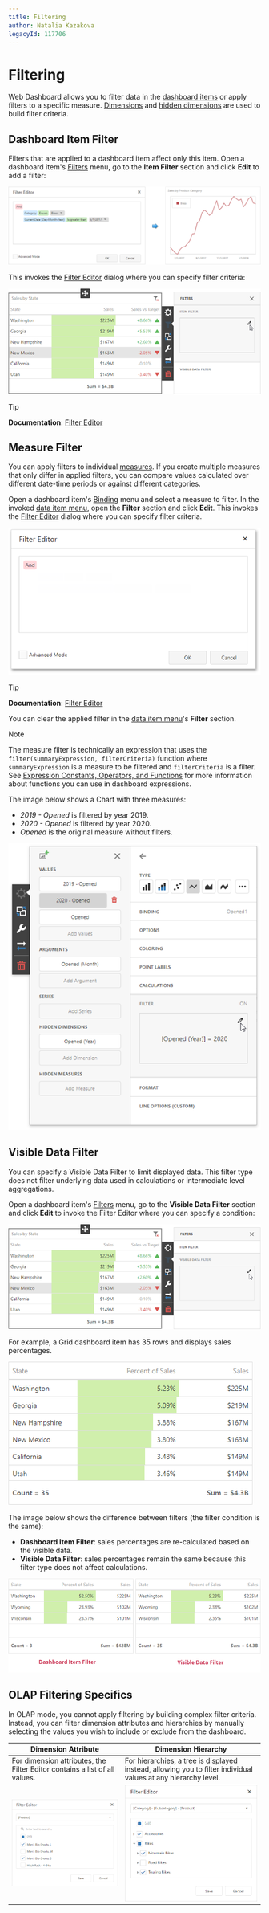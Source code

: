 ```yaml
---
title: Filtering
author: Natalia Kazakova
legacyId: 117706
---
```

# Filtering
Web Dashboard allows you to filter data in the [dashboard items](../designing-dashboard-items.md) or apply filters to a specific measure. [Dimensions](../binding-dashboard-items-to-data/binding-dashboard-items-to-data-in-the-web-dashboard.md) and [hidden dimensions](../binding-dashboard-items-to-data/hidden-data-items.md) are used to build filter criteria.

## Dashboard Item Filter

Filters that are applied to a dashboard item affect only this item. Open a dashboard item's [Filters](../ui-elements/dashboard-item-menu.md) menu, go to the **Item Filter** section and click **Edit** to add a filter:

![wdd-invoke-filter-editor](../../../images/wdd-invoke-filter-editor124630.png)

This invokes the [Filter Editor](../../../../interface-elements-for-web/articles/report-designer/report-designer-tools/filter-editor.md) dialog where you can specify filter criteria:

![Filtering_FilterEditor_Empty](../../../images/filtering_filtereditor_empty132417.png)

> [!Tip]
> **Documentation**: [Filter Editor](../../../../interface-elements-for-web/articles/report-designer/report-designer-tools/filter-editor.md) 

## Measure Filter

You can apply filters to individual [measures](../binding-dashboard-items-to-data/binding-dashboard-items-to-data-in-the-web-dashboard.md). If you create multiple measures that only differ in applied filters, you can compare values calculated over different date-time periods or against different categories.

Open a dashboard item's [Binding](../ui-elements/dashboard-item-menu.md) menu and select a measure to filter. In the invoked [data item menu](../ui-elements/data-item-menu.md), open the **Filter** section and click **Edit**. This invokes the [Filter Editor](../../../../interface-elements-for-web/articles/report-designer/report-designer-tools/filter-editor.md) dialog where you can specify filter criteria. 

![web-filter-to-measure-menu](../../../images/web-filter-to-measure-menu.png)

> [!Tip]
> **Documentation**: [Filter Editor](../../../../interface-elements-for-web/articles/report-designer/report-designer-tools/filter-editor.md)

You can clear the applied filter in the [data item menu](../ui-elements/data-item-menu.md)'s **Filter** section.

> [!Note]
> The measure filter is technically an expression that uses the `filter(summaryExpression, filterCriteria)` function where `summaryExpression` is a measure to be filtered and `filterCriteria` is a filter. See [Expression Constants, Operators, and Functions](../data-analysis/expression-constants-operators-and-functions.md) for more information about functions you can use in dashboard expressions.

The image below shows a Chart with three measures: 

- _2019 - Opened_ is filtered by year 2019.
- _2020 - Opened_ is filtered by year 2020.
- _Opened_ is the original measure without filters.
 
![web-filter-to-measure-year](../../../images/web-filter-to-measure-year.png)


## Visible Data Filter

You can specify a Visible Data Filter to limit displayed data. This filter type does not filter underlying data used in calculations or intermediate level aggregations.

Open a dashboard item's [Filters](../ui-elements/dashboard-item-menu.md) menu, go to the **Visible Data Filter** section and click **Edit** to invoke the Filter Editor where you can specify a condition:

![web-invoke-visible-data-filter](../../../images/web-invoke-visible-data-filter.png)

For example, a Grid dashboard item has 35 rows and displays sales percentages.

![web-filter-visible-data-filter-original-grid](../../../images/web-filter-visible-data-filter-original-grid.png)

The image below shows the difference between filters (the filter condition is the same): 

- **Dashboard Item Filter**: sales percentages are re-calculated based on the visible data.
- **Visible Data Filter**: sales percentages remain the same because this filter type does not affect calculations.

![web-filter-visible-data-filter-grids](../../../images/web-filter-visible-data-filter-grids.png)

## OLAP Filtering Specifics
In OLAP mode, you cannot apply filtering by building complex filter criteria. Instead, you can filter dimension attributes and hierarchies by manually selecting the values you wish to include or exclude from the dashboard.

| Dimension Attribute | Dimension Hierarchy |
|---|---|
| For dimension attributes, the Filter Editor contains a list of all values. | For hierarchies, a tree is displayed instead, allowing you to filter individual values at any hierarchy level. |
| ![wdd-olap-filtering-attribute](../../../images/img124640.png) | ![wdd-olap-filtering-hierarchy](../../../images/img124639.png) |